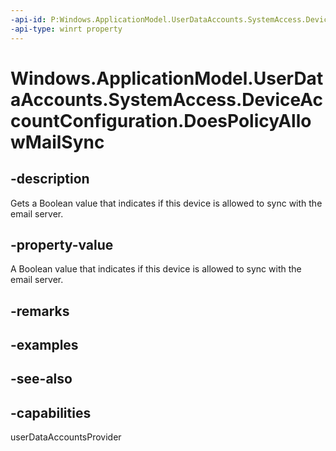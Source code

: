 ----api-id: P:Windows.ApplicationModel.UserDataAccounts.SystemAccess.DeviceAccountConfiguration.DoesPolicyAllowMailSync
-api-type: winrt property
---<!-- Property syntaxpublic bool DoesPolicyAllowMailSync { get; }--># Windows.ApplicationModel.UserDataAccounts.SystemAccess.DeviceAccountConfiguration.DoesPolicyAllowMailSync## -descriptionGets a Boolean value that indicates if this device is allowed to sync with the email server.## -property-valueA Boolean value that indicates if this device is allowed to sync with the email server.## -remarks## -examples## -see-also## -capabilitiesuserDataAccountsProvider